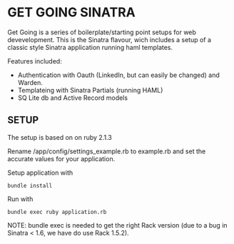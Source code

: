 GET GOING SINATRA
=================

Get Going is a series of boilerplate/starting point setups for web devevelopment. This is the Sinatra flavour, wich includes a setup of a classic style Sinatra application running haml templates.

Features included:

- Authentication with Oauth (LinkedIn, but can easily be changed) and Warden.
- Templateing with Sinatra Partials (running HAML)
- SQ Lite db and Active Record models


SETUP
-----

The setup is based on on ruby 2.1.3

Rename /app/config/settings_example.rb to example.rb and set the accurate values for your application.

Setup application with

```
bundle install
```

Run with

```
bundle exec ruby application.rb
```
NOTE: bundle exec is needed to get the right Rack version (due to a bug in Sinatra < 1.6, we have do use Rack 1.5.2).
